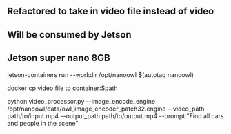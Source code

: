## Refactored to take in video file instead of video
## Will be consumed by Jetson

## Jetson super nano 8GB

jetson-containers run --workdir /opt/nanoowl $(autotag nanoowl)

docker cp video file to container:$path

python video_processor.py --image_encode_engine /opt/nanoowl/data/owl_image_encoder_patch32.engine --video_path path/to/input.mp4 --output_path path/to/output.mp4 --prompt "Find all cars and people in the scene"
